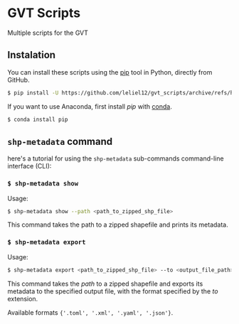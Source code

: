 # GVT Scripts

Multiple scripts for the GVT

## Instalation

You can install these scripts using the [pip](https://pip.pypa.io/) tool in Python, directly from GitHub.

```bash
$ pip install -U https://github.com/leliel12/gvt_scripts/archive/refs/heads/master.zip
```

If you want to use Anaconda, first install *pip* with [conda](https://conda.io/projects/conda/en/latest/user-guide/install/index.html).


```bash
$ conda install pip
```


## `shp-metadata` command

here's a tutorial for using the `shp-metadata` sub-commands command-line interface (CLI):

### `$ shp-metadata show`

Usage:

```bash
$ shp-metadata show --path <path_to_zipped_shp_file>
```

This command takes the path to a zipped shapefile and prints its metadata.

### `$ shp-metadata export`

Usage:

```bash
$ shp-metadata export <path_to_zipped_shp_file> --to <output_file_path>
```

This command takes the *path* to a zipped shapefile and exports its metadata to the specified output file, with the format specified by the *to* extension.

Available formats `{'.toml', '.xml', '.yaml', '.json'}`.
